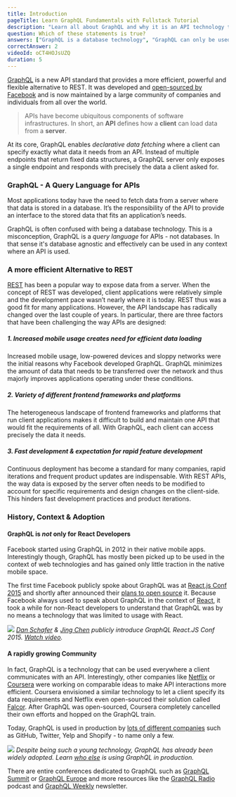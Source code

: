 ```yaml
---
title: Introduction
pageTitle: Learn GraphQL Fundamentals with Fullstack Tutorial
description: "Learn all about GraphQL and why it is an API technology that's superior to REST. It is not only for React & Javascript developers but can be used for any API."
question: Which of these statements is true?
answers: ["GraphQL is a database technology", "GraphQL can only be used together with SQL", "GraphQL was invented by Facebook", "GraphQL was developed by Netflix and Coursera"]
correctAnswer: 2
videoId: oCT4HOJsUZQ
duration: 5
---
```


[GraphQL](http://www.graphql.org/) is a new API standard that provides a more efficient, powerful and flexible alternative to REST. It was developed and [open-sourced by Facebook](https://facebook.github.io/react/blog/2015/02/20/introducing-relay-and-graphql.html) and is now maintained by a large community of companies and individuals from all over the world.

> APIs have become ubiquitous components of software infrastructures. In short, an **API** defines how a **client** can load data from a **server**.

At its core, GraphQL enables _declarative data fetching_ where a client can specify exactly what data it needs from an API. Instead of multiple endpoints that return fixed data structures, a GraphQL server only exposes a single endpoint and responds with precisely the data a client asked for.

### GraphQL - A Query Language for APIs

Most applications today have the need to fetch data from a server where that data is stored in a database. It’s the responsibility of the API to provide an interface to the stored data that fits an application’s needs.

GraphQL is often confused with being a database technology. This is a misconception, GraphQL is a _query language_ for APIs - not databases. In that sense it's database agnostic and effectively can be used in any context where an API is used.

### A more efficient Alternative to REST

[REST](https://en.wikipedia.org/wiki/Representational_state_transfer) has been a popular way to expose data from a server. When the concept of REST was developed, client applications were relatively simple and the development pace wasn’t nearly where it is today. REST thus was a good fit for many applications. However, the API landscape has radically changed over the last couple of years. In particular, there are three factors that have been challenging the way APIs are designed:

##### 1. Increased mobile usage creates need for efficient data loading

Increased mobile usage, low-powered devices and sloppy networks were the initial reasons why Facebook developed GraphQL. GraphQL minimizes the amount of data that needs to be transferred over the network and thus majorly improves applications operating under these conditions.

##### 2. Variety of different frontend frameworks and platforms

The heterogeneous landscape of frontend frameworks and platforms that run client applications makes it difficult to build and maintain one API that would fit the requirements of all. With GraphQL, each client can access precisely the data it needs.

##### 3. Fast development & expectation for rapid feature development

Continuous deployment has become a standard for many companies, rapid iterations and frequent product updates are indispensable. With REST APIs, the way data is exposed by the server often needs to be modified to account for specific requirements and design changes on the client-side. This hinders fast development practices and product iterations.

### History, Context & Adoption

#### GraphQL is _not_ only for React Developers

Facebook started using GraphQL in 2012 in their native mobile apps. Interestingly though, GraphQL has mostly been picked up to be used in the context of web technologies and has gained only little traction in the native mobile space.

The first time Facebook publicly spoke about GraphQL was at [React.js Conf 2015](https://www.youtube.com/watch?v=9sc8Pyc51uU) and shortly after announced their [plans to open source](https://facebook.github.io/react/blog/2015/05/01/graphql-introduction.html) it. Because Facebook always used to speak about GraphQL in the context of [React](https://facebook.github.io/react/), it took a while for non-React developers to understand that GraphQL was by no means a technology that was limited to usage with React.

![](http://imgur.com/0mbF21w.png)
*[Dan Schafer](https://twitter.com/dlschafer) & [Jing Chen](https://twitter.com/jingc?lang=en) publicly introduce GraphQL React.JS Conf 2015. [Watch video](https://www.youtube.com/watch?v=9sc8Pyc51uU).*

#### A rapidly growing Community

In fact, GraphQL is a technology that can be used everywhere a client communicates with an API. Interestingly, other companies like [Netflix](https://medium.com/netflix-techblog) or [Coursera](https://building.coursera.org/) were working on comparable ideas to make API interactions more efficient. Coursera envisioned a similar technology to let a client specify its data requirements and Netflix even open-sourced their solution called [Falcor](https://github.com/Netflix/falcor). After GraphQL was open-sourced, Coursera completely cancelled their own efforts and hopped on the GraphQL train.

Today, GraphQL is used in production by [lots of different companies](http://graphql.org/users/) such as GitHub, Twitter, Yelp and Shopify - to name only a few.

![](http://imgur.com/YZHGCzJ.png)
*Despite being such a young technology, GraphQL has already been widely adopted. Learn [who else](graphql.org/users/) is using GraphQL in production.*

There are entire conferences dedicated to GraphQL such as [GraphQL Summit](https://summit.graphql.com/) or [GraphQL Europe](https://graphql-europe.org/) and more resources like the [GraphQL Radio](https://graphqlradio.com/) podcast and [GraphQL Weekly](https://graphqlweekly.com/) newsletter.


